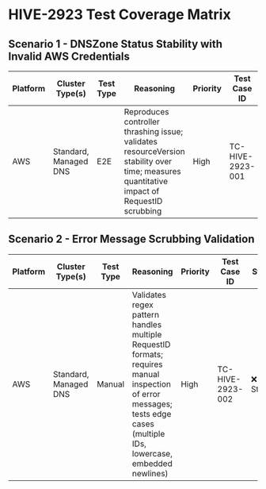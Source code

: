 # HIVE-2923 Test Coverage Matrix

## Scenario 1 - DNSZone Status Stability with Invalid AWS Credentials
| Platform | Cluster Type(s) | Test Type  | Reasoning                   | Priority   | Test Case ID | Status         |
|----------|-----------------|------------|-----------------------------|------------|--------------|----------------|
| AWS | Standard, Managed DNS | E2E | Reproduces controller thrashing issue; validates resourceVersion stability over time; measures quantitative impact of RequestID scrubbing | High | TC-HIVE-2923-001 | ❌ Not Started |


## Scenario 2 - Error Message Scrubbing Validation
| Platform | Cluster Type(s) | Test Type  | Reasoning                   | Priority   | Test Case ID | Status         |
|----------|-----------------|------------|-----------------------------|------------|--------------|----------------|
| AWS | Standard, Managed DNS | Manual | Validates regex pattern handles multiple RequestID formats; requires manual inspection of error messages; tests edge cases (multiple IDs, lowercase, embedded newlines) | High | TC-HIVE-2923-002 | ❌ Not Started |
